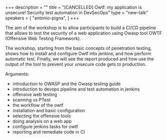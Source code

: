 +++
description = ""
title = "[CANCELLED] Owtf: my application is unsecure! Security test automation in DevSecOps"
type = "new-talk"
speakers = [
        "antonio-pigna",
]
+++
<p>The aim of the workshop is to allow participants to build a CI/CD pipeline that allows to test the security of a web application using Owasp tool OWTF (Offensive Web Testing Framework).</p>

<p>The workshop, starting from the basic concepts of penetration testing, shows how to install and configure Owtf into jenkins, and how perform automatic test. Finally, we will see the report produced and how use the output of the tool to prevent your unsecure code gets to production.</p>

<p>Arguments:
<ul>
<li>introduction to OWASP and the Owasp testing guide</li>
<li>introduction to devops pipeline and test automation in jenkins</li>
<li>offensive web testing</li>
<li>scanning vs PTest</li>
<li>the workflow of the owtf</li>
<li>installation and basic configuration</li>
<li>selecting the offensive tools</li>
<li>doing analysis on a web app</li>
<li>configure jenkins tasks for owtf</li>
<li>reporting and remediate code in CI</li>
<ul>
</p>